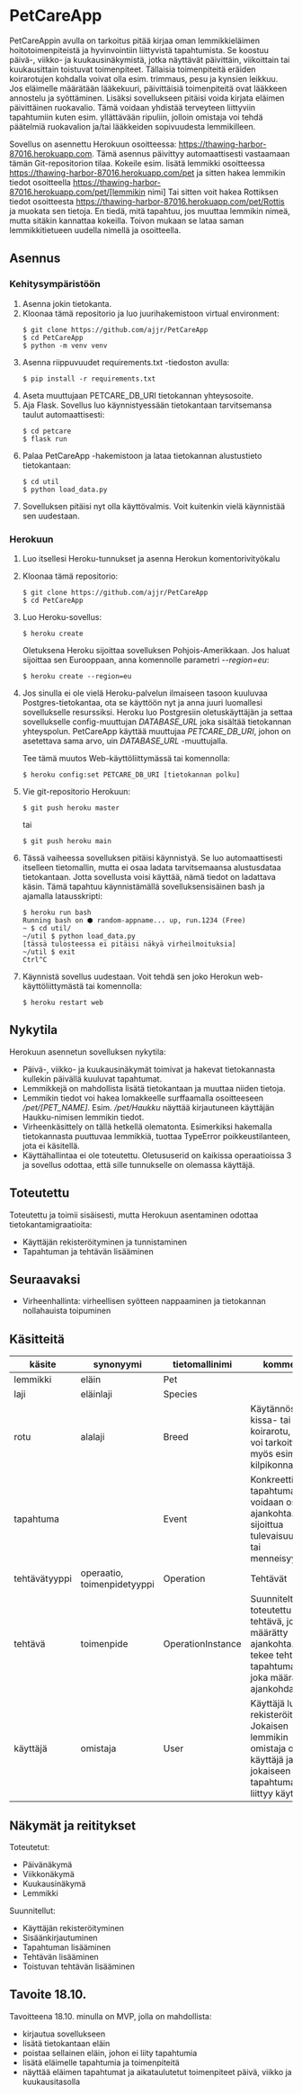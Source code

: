# PetCareApp
PetCareAppin avulla on tarkoitus pitää kirjaa oman lemmikkieläimen hoitotoimenpiteistä ja hyvinvointiin liittyvistä tapahtumista. Se koostuu päivä-, viikko- ja kuukausinäkymistä, jotka näyttävät päivittäin, viikoittain tai kuukausittain toistuvat toimenpiteet. Tällaisia toimenpiteitä eräiden koirarotujen kohdalla voivat olla esim. trimmaus, pesu ja kynsien leikkuu. Jos eläimelle määrätään lääkekuuri, päivittäisiä toimenpiteitä ovat lääkkeen annostelu ja syöttäminen. Lisäksi sovellukseen pitäisi voida kirjata eläimen päivittäinen ruokavalio. Tämä voidaan yhdistää terveyteen liittyviin tapahtumiin kuten esim. yllättävään ripuliin, jolloin omistaja voi tehdä päätelmiä ruokavalion ja/tai lääkkeiden sopivuudesta lemmikilleen.

Sovellus on asennettu Herokuun osoitteessa: https://thawing-harbor-87016.herokuapp.com. Tämä asennus päivittyy automaattisesti vastaamaan tämän Git-repositorion tilaa. Kokeile esim. lisätä lemmikki osoitteessa https://thawing-harbor-87016.herokuapp.com/pet ja sitten hakea lemmikin tiedot osoitteella https://thawing-harbor-87016.herokuapp.com/pet/[lemmikin nimi] Tai sitten voit hakea Rottiksen tiedot osoitteesta https://thawing-harbor-87016.herokuapp.com/pet/Rottis ja muokata sen tietoja. En tiedä, mitä tapahtuu, jos muuttaa lemmikin nimeä, mutta sitäkin kannattaa kokeilla. Toivon mukaan se lataa saman lemmikkitietueen uudella nimellä ja osoitteella.

## Asennus

### Kehitysympäristöön
1. Asenna jokin tietokanta.
2. Kloonaa tämä repositorio ja luo juurihakemistoon virtual environment:
    ```
    $ git clone https://github.com/ajjr/PetCareApp
    $ cd PetCareApp
    $ python -m venv venv
    ```
3. Asenna riippuvuudet requirements.txt -tiedoston avulla:
    ```
    $ pip install -r requirements.txt
    ```
4. Aseta muuttujaan PETCARE_DB_URI tietokannan yhteysosoite.
5. Aja Flask. Sovellus luo käynnistyessään tietokantaan tarvitsemansa taulut automaattisesti:
    ```
    $ cd petcare
    $ flask run
    ```
6. Palaa PetCareApp -hakemistoon ja lataa tietokannan alustustieto tietokantaan:
    ```
    $ cd util
    $ python load_data.py
    ```
7. Sovelluksen pitäisi nyt olla käyttövalmis. Voit kuitenkin vielä käynnistää sen uudestaan.

### Herokuun
1. Luo itsellesi Heroku-tunnukset ja asenna Herokun komentorivityökalu
2. Kloonaa tämä repositorio:
    ```
    $ git clone https://github.com/ajjr/PetCareApp
    $ cd PetCareApp
    ```
3. Luo Heroku-sovellus:
    ```
    $ heroku create
    ```
   Oletuksena Heroku sijoittaa sovelluksen Pohjois-Amerikkaan. Jos haluat sijoittaa sen Eurooppaan, anna komennolle parametri *--region=eu*:
    ```
    $ heroku create --region=eu
    ```
4. Jos sinulla ei ole vielä Heroku-palvelun ilmaiseen tasoon kuuluvaa Postgres-tietokantaa, ota se käyttöön nyt ja anna juuri luomallesi sovellukselle resurssiksi. Heroku luo Postgresiin oletuskäyttäjän ja settaa sovellukselle config-muuttujan *DATABASE_URL* joka sisältää tietokannan yhteyspolun. PetCareApp käyttää muuttujaa *PETCARE_DB_URI*, johon on asetettava sama arvo, uin *DATABASE_URL* -muuttujalla.

   Tee tämä muutos Web-käyttöliittymässä tai komennolla:
   ```
   $ heroku config:set PETCARE_DB_URI [tietokannan polku]
   ```
5. Vie git-repositorio Herokuun:
    ```
    $ git push heroku master
    ```
    tai
    ```
    $ git push heroku main
    ```
6. Tässä vaiheessa sovelluksen pitäisi käynnistyä. Se luo automaattisesti itselleen tietomallin, mutta ei osaa ladata tarvitsemaansa alustusdataa tietokantaan. Jotta sovellusta voisi käyttää, nämä tiedot on ladattava käsin. Tämä tapahtuu käynnistämällä sovelluksensisäinen bash ja ajamalla latausskripti:
    ```
    $ heroku run bash
    Running bash on ⬢ random-appname... up, run.1234 (Free) 
    ~ $ cd util/
    ~/util $ python load_data.py
   [tässä tulosteessa ei pitäisi näkyä virheilmoituksia]
    ~/util $ exit
   Ctrl^C
   ```
7. Käynnistä sovellus uudestaan. Voit tehdä sen joko Herokun web-käyttöliittymästä tai komennolla:
    ```
    $ heroku restart web
    ```

## Nykytila
Herokuun asennetun sovelluksen nykytila:
- Päivä-, viikko- ja kuukausinäkymät toimivat ja hakevat tietokannasta kullekin päivällä kuuluvat tapahtumat.
- Lemmikkejä on mahdollista lisätä tietokantaan ja muuttaa niiden tietoja.
- Lemmikin tiedot voi hakea lomakkeelle surffaamalla osoitteeseen */pet/[PET_NAME]*. Esim. */pet/Haukku* näyttää kirjautuneen käyttäjän Haukku-nimisen lemmikin tiedot.
- Virheenkäsittely on tällä hetkellä olematonta. Esimerkiksi hakemalla tietokannasta puuttuvaa lemmikkiä, tuottaa TypeError poikkeustilanteen, jota ei käsitellä.
- Käyttähallintaa ei ole toteutettu. Oletususerid on kaikissa operaatioissa 3 ja sovellus odottaa, että sille tunnukselle on olemassa käyttäjä.

## Toteutettu
Toteutettu ja toimii sisäisesti, mutta Herokuun asentaminen odottaa tietokantamigraatioita:
- Käyttäjän rekisteröityminen ja tunnistaminen
- Tapahtuman ja tehtävän lisääminen

## Seuraavaksi
- Virheenhallinta: virheellisen syötteen nappaaminen ja tietokannan nollahauista toipuminen


## Käsitteitä
| käsite    | synonyymi | tietomallinimi    | kommentti |
|-----------|-----------|-------------------|-----------|
| lemmikki  | eläin     | Pet               |
| laji      | eläinlaji | Species           |
| rotu      | alalaji   | Breed             | Käytännössä kissa- tai koirarotu, mutta voi tarkoittaa myös esim. kilpikonnalajia. |
| tapahtuma |           | Event             | Konkreettinen tapahtuma, jolle voidaan osoittaa ajankohta. Voi sijoittua tulevaisuuteen tai menneisyyteen. |
| tehtävätyyppi   | operaatio, toimenpidetyyppi | Operation | Tehtävät |
| tehtävä | toimenpide  | OperationInstance | Suunniteltu tai toteutettu tehtävä, jolle on määrätty ajankohta. Tämä tekee tehtävästä tapahtuman, joka määrää sen ajankohdan. |
| käyttäjä | omistaja   | User              | Käyttäjä luodaan rekisteröitymällä. Jokaisen lemmikin omistaja on käyttäjä ja jokaiseen tapahtumaan liittyy käyttäjä. | 


## Näkymät ja reititykset
Toteutetut:
- Päivänäkymä
- Viikkonäkymä
- Kuukausinäkymä
- Lemmikki

Suunnitellut:
- Käyttäjän rekisteröityminen
- Sisäänkirjautuminen
- Tapahtuman lisääminen
- Tehtävän lisääminen
- Toistuvan tehtävän lisääminen

## Tavoite 18.10.
Tavoitteena 18.10. minulla on MVP, jolla on mahdollista:
- kirjautua sovellukseen
- lisätä tietokantaan eläin
- poistaa sellainen eläin, johon ei liity tapahtumia
- lisätä eläimelle tapahtumia ja toimenpiteitä
- näyttää eläimen tapahtumat ja aikataulutetut toimenpiteet päivä, viikko ja kuukausitasolla
